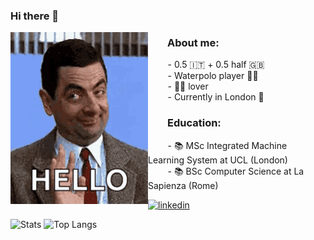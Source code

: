 ### Hi there 👋

<!--![bean](mr-bean-funny.gif)-->

<div>
    <img align='left' padding=200 src="mr-bean-funny.gif">
</div>



### &nbsp;&nbsp;&nbsp;&nbsp;&nbsp;&nbsp;&nbsp;&nbsp;About me:
  &nbsp;&nbsp;&nbsp;&nbsp;&nbsp;&nbsp;&nbsp;&nbsp;- 0.5 🇮🇹 + 0.5 half 🇬🇧<br>
  &nbsp;&nbsp;&nbsp;&nbsp;&nbsp;&nbsp;&nbsp;&nbsp;- Waterpolo player 🤽‍♂️<br>
  &nbsp;&nbsp;&nbsp;&nbsp;&nbsp;&nbsp;&nbsp;&nbsp;- 🐶🐱 lover<br>
  &nbsp;&nbsp;&nbsp;&nbsp;&nbsp;&nbsp;&nbsp;&nbsp;- Currently in London 🎡<br>

### &nbsp;&nbsp;&nbsp;&nbsp;&nbsp;&nbsp;&nbsp;&nbsp;Education:
  &nbsp;&nbsp;&nbsp;&nbsp;&nbsp;&nbsp;&nbsp;&nbsp;- 📚 MSc Integrated Machine Learning System at UCL (London)<br>
  &nbsp;&nbsp;&nbsp;&nbsp;&nbsp;&nbsp;&nbsp;&nbsp;- 📚 BSc Computer Science at La Sapienza (Rome)<br>




<!--<img upper-margin=0 valign="middle" src="My project-1.png">-->



<!--
**williamdevena/williamdevena** is a ✨ _special_ ✨ repository because its `README.md` (this file) appears on your GitHub profile.

Here are some ideas to get you started:

- 🔭 I’m currently working on ...
- 🌱 I’m currently learning ...
- 👯 I’m looking to collaborate on ...
- 🤔 I’m looking for help with ...
- 💬 Ask me about ...
- 📫 How to reach me: ...
- 😄 Pronouns: ...
- ⚡ Fun fact: ...
-->






<!--
Check out my linkedin profile. 

- <img src=https://cdn-icons-png.flaticon.com/512/3536/3536505.png width=20 style="vertical-align:middle"> &nbsp;[Linkedin](https://www.linkedin.com/in/william-de-vena-aa1bb11aa/)</br></br>
-->

<div align="left" padding-left=20>
<a href="https://www.linkedin.com/in/william-de-vena-aa1bb11aa">
<img src="https://img.shields.io/badge/visit%20my%20Linkedin-0A66C2?style=for-the-badge&logo=linkedin&logoColor=white" alt="linkedin" />
</a>
</div>




<!--![Anurag's GitHub stats](https://github-readme-stats.vercel.app/api?username=williamdevena&hide=contribs,prs)-->
<p align='left'>
  <img src="https://github-readme-stats.vercel.app/api?username=williamdevena&include_all_commits=True&show_icons=True&hide_title=True#)" alt="Stats" style="width:450px;"/>
  <img src="https://github-readme-stats.vercel.app/api/top-langs/?username=williamdevena&layout=compact&langs_count=5&hide=jupyter%20notebook,tex,kotlin&exlude_repo=MyVideoLibrary&hide_title=True#" alt="Top Langs" style="width:355px;"/>
</p>

